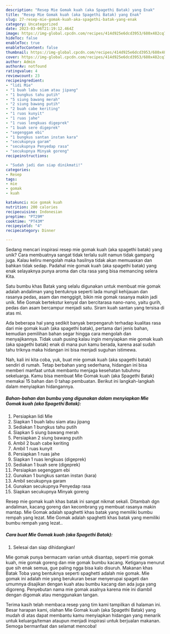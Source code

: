 ```yaml
---
description: "Resep Mie Gomak kuah (aka Spagethi Batak) yang Enak"
title: "Resep Mie Gomak kuah (aka Spagethi Batak) yang Enak"
slug: 27-resep-mie-gomak-kuah-aka-spagethi-batak-yang-enak
category: Uncategorized
date: 2023-03-06T21:19:12.464Z
image: https://img-global.cpcdn.com/recipes/414d925e6dcd3953/680x482cq70/mie-gomak-kuah-aka-spagethi-batak-foto-resep-utama.jpg
hideToc: false
enableToc: true
enableTocContent: false
thumbnail: https://img-global.cpcdn.com/recipes/414d925e6dcd3953/680x482cq70/mie-gomak-kuah-aka-spagethi-batak-foto-resep-utama.jpg
cover: https://img-global.cpcdn.com/recipes/414d925e6dcd3953/680x482cq70/mie-gomak-kuah-aka-spagethi-batak-foto-resep-utama.jpg
author: Admin
authorAv: notfound
ratingvalue: 4
reviewcount: 23
recipeingredient:
- "lidi Mie"
- "1 buah labu siam atau jipang"
- "1 bungkus tahu putih"
- "5 siung bawang merah"
- "2 siung bawang putih"
- "2 buah cabe keriting"
- "1 ruas kunyit"
- "1 ruas jahe"
- "1 ruas lengkuas digeprek"
- "1 buah sere digeprek"
- "segenggam ebi"
- "1 bungkus santan instan kara"
- "secukupnya garam"
- "secukupnya Penyedap rasa"
- "secukupnya Minyak goreng"
recipeinstructions:

- "Sudah jadi dan siap dinikmati!"
categories:
- Resep
tags:
- mie
- gomak
- kuah

katakunci: mie gomak kuah 
nutrition: 200 calories
recipecuisine: Indonesian
preptime: "PT29M"
cooktime: "PT43M"
recipeyield: "4"
recipecategory: Dinner

---
```





Sedang mencari inspirasi resep mie gomak kuah (aka spagethi batak) yang unik? Cara membuatnya sangat tidak terlalu sulit namun tidak gampang juga. Kalau keliru mengolah maka hasilnya tidak akan memuaskan dan bahkan tidak sedap. Padahal mie gomak kuah (aka spagethi batak) yang enak selayaknya punya aroma dan cita rasa yang bisa memancing selera Kita.





Satu bumbu khas Batak yang selalu digunakan untuk membuat mie gomak adalah andaliman yang bentuknya seperti lada mungil kehijauan dan rasanya pedas, asam dan menggigit, bikin mie gomak rasanya makin jadi unik. Mie Gomak bertekstur kenyal dan bercitarasa nano-nano, yaitu gurih, pedas dan asam bercampur menjadi satu. Siram kuah santan yang tersisa di atas mi.

Ada beberapa hal yang sedikit banyak berpengaruh terhadap kualitas rasa dari mie gomak kuah (aka spagethi batak), pertama dari jenis bahan, kemudian pemilihan bahan segar hingga cara mengolah dan menyajikannya. Tidak usah pusing kalau ingin menyiapkan mie gomak kuah (aka spagethi batak) enak di mana pun kamu berada, karena asal sudah tahu triknya maka hidangan ini bisa menjadi suguhan istimewa.






Nah, kali ini kita coba, yuk, buat mie gomak kuah (aka spagethi batak) sendiri di rumah. Tetap berbahan yang sederhana, hidangan ini bisa memberi manfaat untuk membantu menjaga kesehatan tubuhmu sekeluarga. Kamu bisa membuat Mie Gomak kuah (aka Spagethi Batak) memakai 15 bahan dan 0 tahap pembuatan. Berikut ini langkah-langkah dalam menyiapkan hidangannya.

<!--inarticleads1-->

##### Bahan-bahan dan bumbu yang digunakan dalam menyiapkan Mie Gomak kuah (aka Spagethi Batak):

1. Persiapkan lidi Mie
1. Siapkan 1 buah labu siam atau jipang
1. Sediakan 1 bungkus tahu putih
1. Siapkan 5 siung bawang merah
1. Persiapkan 2 siung bawang putih
1. Ambil 2 buah cabe keriting
1. Ambil 1 ruas kunyit
1. Persiapkan 1 ruas jahe
1. Siapkan 1 ruas lengkuas (digeprek)
1. Sediakan 1 buah sere (digeprek)
1. Persiapkan segenggam ebi
1. Gunakan 1 bungkus santan instan (kara)
1. Ambil secukupnya garam
1. Gunakan secukupnya Penyedap rasa
1. Siapkan secukupnya Minyak goreng


Resep mie gomak kuah khas batak ini sangat nikmat sekali. Ditambah dgn andaliman, kacang goreng dan kecombrang yg membuat rasanya makin mantap. Mie Gomak adalah spaghetti khas batak yang memiliki bumbu rempah yang lezat. Mie Gomak adalah spaghetti khas batak yang memiliki bumbu rempah yang lezat.. 

<!--inarticleads2-->

##### Cara buat Mie Gomak kuah (aka Spagethi Batak):


1. Selesai dan siap dihidangkan!

Mie gomak punya bermacam varian untuk disantap, seperti mie gomak kuah, mie gomak goreng dan mie gomak bumbu kacang. Ketiganya menurut gue sih enak semua, gue paling ngga bisa kalo disuruh. Makanan khas Batak Toba yang bentuknya seperti spaghetti adalah mie gomak. Mie gomak ini adalah mie yang berukuran besar menyerupai spageti dan umumnya disajikan dengan kuah atau bumbu kacang dan ada juga yang digoreng. Penyebutan nama mie gomak asalnya karena mie ini diambil dengan digomak atau menggunakan tangan. 

Terima kasih telah membaca resep yang tim kami tampilkan di halaman ini. Besar harapan kami, olahan Mie Gomak kuah (aka Spagethi Batak) yang mudah di atas dapat membantu kamu menyiapkan hidangan yang menarik untuk keluarga/teman ataupun menjadi inspirasi untuk berjualan makanan. Semoga bermanfaat dan selamat mencoba!
